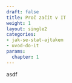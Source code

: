 ```yaml
---
draft: false
title: Proč začít v IT
weight: 1
layout: single2
categories: 
- jak-se-stat-ajtakem
- uvod-do-it
params:
  chapter: 1
---
```


asdf